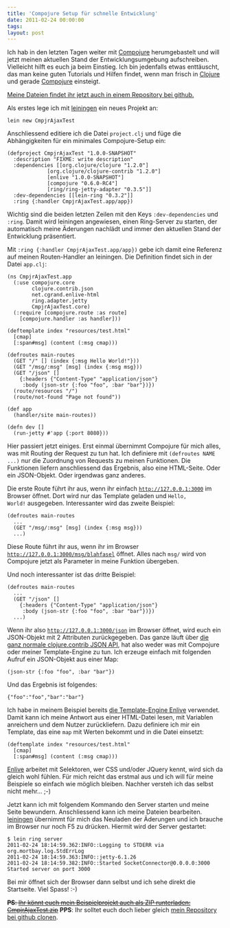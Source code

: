 ```yaml
---
title: 'Compojure Setup für schnelle Entwicklung'
date: 2011-02-24 00:00:00 
tags: 
layout: post
---
```

Ich hab in den letzten Tagen weiter mit <a href="http://compojure.org/">Compojure</a> herumgebastelt und will jetzt meinen aktuellen Stand der Entwicklungsumgebung aufschreiben. Vielleicht hilft es euch ja beim Einstieg. Ich bin jedenfalls etwas enttäuscht, das man keine guten Tutorials und Hilfen findet, wenn man frisch in <a href="http://clojure.org/">Clojure</a> und gerade <a href="http://compojure.org/">Compojure</a> einsteigt.

<a href="https://github.com/MoriTanosuke/CmpjrAjaxTest">Meine Dateien findet ihr jetzt auch in einem Repository bei github.</a>

Als erstes lege ich mit <a href="https://github.com/technomancy/leiningen">leiningen</a> ein neues Projekt an:

    lein new CmpjrAjaxTest

Anschliessend editiere ich die Datei <code>project.clj</code> und füge die Abhängigkeiten für ein minimales Compojure-Setup ein:

    (defproject CmpjrAjaxTest "1.0.0-SNAPSHOT"
      :description "FIXME: write description"
      :dependencies [[org.clojure/clojure "1.2.0"]
                 [org.clojure/clojure-contrib "1.2.0"]
                 [enlive "1.0.0-SNAPSHOT"]
                 [compojure "0.6.0-RC4"]
                 [ring/ring-jetty-adapter "0.3.5"]]
      :dev-dependencies [[lein-ring "0.3.2"]]
      :ring {:handler CmpjrAjaxTest.app/app})

Wichtig sind die beiden letzten Zeilen mit den Keys <code>:dev-dependencies</code> und <code>:ring</code>. Damit wird leiningen angewiesen, einen Ring-Server zu starten, der automatisch meine Äderungen nachlädt und immer den aktuellen Stand der Entwicklung präsentiert.

Mit <code>:ring {:handler CmpjrAjaxTest.app/app})</code> gebe ich damit eine Referenz auf meinen Routen-Handler an leiningen. Die Definition findet sich in der Datei <code>app.clj</code>:

    (ns CmpjrAjaxTest.app
      (:use compojure.core
            clojure.contrib.json
            net.cgrand.enlive-html
            ring.adapter.jetty
            CmpjrAjaxTest.core)
      (:require [compojure.route :as route]
        [compojure.handler :as handler]))
    
    (deftemplate index "resources/test.html"
      [cmap]
      [:span#msg] (content (:msg cmap)))
    
    (defroutes main-routes
      (GET "/" [] (index {:msg Hello World!"}))
      (GET "/msg/:msg" [msg] (index {:msg msg}))
      (GET "/json" []
        {:headers {"Content-Type" "application/json"}
         :body (json-str {:foo "foo", :bar "bar"})})
      (route/resources "/")
      (route/not-found "Page not found"))
    
    (def app
      (handler/site main-routes))
    
    (defn dev []
      (run-jetty #'app {:port 8080}))

Hier passiert jetzt einiges. Erst einmal übernimmt Compojure für mich alles, was mit Routing der Request zu tun hat. Ich definiere mit <code>(defroutes NAME ...)</code> nur die Zuordnung von Requests zu meinen Funktionen. Die Funktionen liefern anschliessend das Ergebnis, also eine HTML-Seite. Oder ein JSON-Objekt. Oder irgendwas ganz anderes.

Die erste Route führt ihr aus, wenn ihr einfach <code>http://127.0.0.1:3000</code> im Browser öffnet. Dort wird nur das Template geladen und <code>Hello, World!</code> ausgegeben. Interessanter wird das zweite Beispiel:

    (defroutes main-routes
      ...
      (GET "/msg/:msg" [msg] (index {:msg msg}))
      ...)

Diese Route führt ihr aus, wenn ihr im Browser <code>http://127.0.0.1:3000/msg/blahfasel</code> öffnet. Alles nach <code>msg/</code> wird von Compojure jetzt als Parameter in meine Funktion übergeben.

Und noch interessanter ist das dritte Beispiel:

    (defroutes main-routes
      ...
      (GET "/json" []
        {:headers {"Content-Type" "application/json"}
         :body (json-str {:foo "foo", :bar "bar"})})
      ...)

Wenn ihr also <code>http://127.0.0.1:3000/json</code> im Browser öffnet, wird euch ein JSON-Objekt mit 2 Attributen zurückgegeben. Das ganze läuft über <a href="http://richhickey.github.com/clojure-contrib/json-api.html">die ganz normale clojure.contrib JSON API</a>, hat also weder was mit Compojure oder meiner Template-Engine zu tun. Ich erzeuge einfach mit folgenden Aufruf ein JSON-Objekt aus einer Map:

    (json-str {:foo "foo", :bar "bar"})

Und das Ergebnis ist folgendes:

    {"foo":"foo","bar":"bar"}

Ich habe in meinem Beispiel bereits <a href="https://github.com/cgrand/enlive#readme">die Template-Engine Enlive</a> verwendet. Damit kann ich meine Antwort aus einer HTML-Datei lesen, mit Variablen anreichern und dem Nutzer zurückliefern. Dazu definiere ich mir ein Template, das eine <code>map</code> mit Werten bekommt und in die Datei einsetzt:

    (deftemplate index "resources/test.html"
      [cmap]
      [:span#msg] (content (:msg cmap)))

<a href="https://github.com/cgrand/enlive#readme">Enlive</a> arbeitet mit Selektoren, wer CSS und/oder JQuery kennt, wird sich da gleich wohl fühlen. Für mich reicht das erstmal aus und ich will für meine Beispiele so einfach wie möglich bleiben. Nachher versteh ich das selbst nicht mehr... ;-)

Jetzt kann ich mit folgendem Kommando den Server starten und meine Seite bewundern. Anschliessend kann ich meine Dateien bearbeiten. <a href="https://github.com/technomancy/leiningen">leiningen</a> übernimmt für mich das Neuladen der Äderungen und ich brauche im Browser nur noch F5 zu drücken. Hiermit wird der Server gestartet:

    $ lein ring server
    2011-02-24 18:14:59.362:INFO::Logging to STDERR via org.mortbay.log.StdErrLog
    2011-02-24 18:14:59.363:INFO::jetty-6.1.26
    2011-02-24 18:14:59.382:INFO::Started SocketConnector@0.0.0.0:3000
    Started server on port 3000

Bei mir öffnet sich der Browser dann selbst und ich sehe direkt die Startseite. Viel Spass! :-)

<del datetime="2011-02-24T18:35:37+00:00"><strong>PS</strong>: <a href="http://blog.kopis.de/wp-content/uploads/2011/02/CmpjrAjaxTest.zip">Ihr könnt euch mein Beispielprojekt auch als ZIP runterladen: CmpjrAjaxTest.zip</a></del>
<strong>PPS</strong>: Ihr solltet euch doch lieber gleich <a href="https://github.com/MoriTanosuke/CmpjrAjaxTest">mein Repository bei github clonen</a>.
